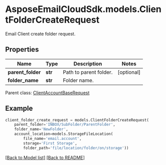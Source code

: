 # AsposeEmailCloudSdk.models.ClientFolderCreateRequest

Email Client create folder request.             

## Properties
Name | Type | Description | Notes
------------ | ------------- | ------------- | -------------
**parent_folder** |**str** |Path to parent folder.              |[optional] 
**folder_name** |**str** |Folder name.              |

Parent class: [ClientAccountBaseRequest](ClientAccountBaseRequest.md)


## Example
```python
client_folder_create_request = models.ClientFolderCreateRequest(
    parent_folder='INBOX/SubFolder/ParentFolder',
    folder_name='NewFolder',
    account_location=models.StorageFileLocation(
        file_name='email.account',
        storage='First Storage',
        folder_path='file/location/folder/on/storage'))
```


[[Back to Model list]](Models.md) [[Back to README]](README.md)


